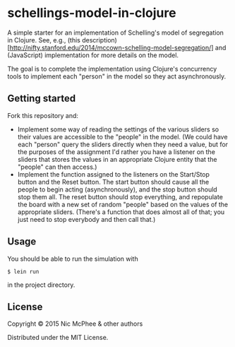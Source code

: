 # schellings-model-in-clojure

A simple starter for an implementation of Schelling's model of segregation in Clojure. See, e.g., (this description)[http://nifty.stanford.edu/2014/mccown-schelling-model-segregation/] and (JavaScript) implementation for more details on the model.

The goal is to complete the implementation using Clojure's concurrency tools to implement each "person" in the model so they act asynchronously.

## Getting started

Fork this repository and:

 - Implement some way of reading the settings of the various sliders so their values are accessible to the "people" in the model. (We could have each "person" query the sliders directly when they need a value, but for the purposes of the assignment I'd rather you have a listener on the sliders that stores the values in an appropriate Clojure entity that the "people" can then access.)
 - Implement the function assigned to the listeners on the Start/Stop button and the Reset button. The start button should cause all the people to begin acting (asynchronously), and the stop button should stop them all. The reset button should stop everything, and repopulate the board with a new set of random "people" based on the values of the appropriate sliders. (There's a function that does almost all of that; you just need to stop everybody and then call that.)

## Usage

You should be able to run the simulation with

    $ lein run

in the project directory.

## License

Copyright © 2015 Nic McPhee & other authors

Distributed under the MIT License.
